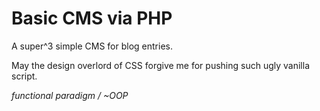 Basic CMS via PHP 
================
A super^3 simple CMS for blog entries. 

May the design overlord of CSS forgive me for pushing such ugly vanilla script.

*functional paradigm / ~OOP*
